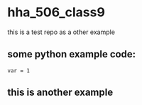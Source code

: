 # hha_506_class9
this is a test repo as a other example 


## some python example code:
```
var = 1
```
## this is another example 



